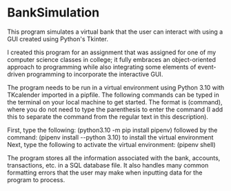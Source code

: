# BankSimulation

This program simulates a virtual bank that the user can interact with using a GUI created using Python's Tkinter.

I created this program for an assignment that was assigned for one of my computer science classes in college; it 
fully embraces an object-oriented approach to programming while also integrating some elements of event-driven programming 
to incorporate the interactive GUI. 

The program needs to be run in a virtual environment using Python 3.10 with TKcalender imported in a pipfile. 
The following commands can be typed in the terminal on your local machine to get started. The format is (command), where you do not need to type the parenthesis to enter the command (I add this to separate the command from the regular text in this description). 

First, type the following: (python3.10 -m pip install pipenv) followed by the command: (pipenv install --python 3.10) to install the virtual environment
Next, type the following to activate the virtual environment: (pipenv shell)
    
The program stores all the information associated with the bank, accounts, transactions, etc. in a SQL database file.
It also handles many common formatting errors that the user may make when inputting data for the program to process. 
